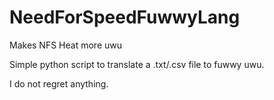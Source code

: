 # NeedForSpeedFuwwyLang
Makes NFS Heat more uwu

Simple python script to translate a .txt/.csv file to fuwwy uwu.

I do not regret anything.
